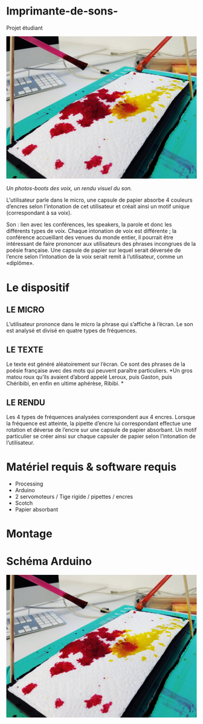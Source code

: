 # Imprimante-de-sons-
Projet étudiant

![](https://github.com/Mariejulie13/Imprimante-de-sons-/blob/master/assets/2.jpg)

*Un photos-boots des voix, un rendu visuel du son.*

L'utilisateur parle dans le micro, une capsule de papier absorbe 4 couleurs d’encres selon l’intonation de cet utilisateur et créait ainsi un motif unique (correspondant à sa voix).

Son : lien avec les conférences, les speakers, la parole et donc les différents types de voix. Chaque intonation de voix est différente ; la conférence accueillant des venues du monde entier, il pourrait être intéressant de faire prononcer aux utilisateurs des phrases incongrues de la poésie française. Une capsule de papier sur lequel serait déversée de l’encre selon l’intonation de la voix serait remit à l’utilisateur, comme un «diplôme». 

# Le dispositif

## LE MICRO
L’utilisateur prononce dans le micro la phrase qui s’affiche à l’écran. Le son est analysé et divisé en quatre types de fréquences.

## LE TEXTE
Le texte est généré aléatoirement sur l’écran. Ce sont des phrases de la poésie française avec des mots qui peuvent paraître particuliers.
*Un gros matou roux qu’ils avaient
d’abord appelé Leroux, puis Gaston,
puis Chéribibi, en enfin en ultime
aphérèse, Ribibi. *


## LE RENDU
Les 4 types de fréquences analysées correspondent aux 4 encres. Lorsque la fréquence est atteinte, la pipette d’encre lui correspondant effectue une rotation et déverse de l’encre sur une capsule de papier absorbant. Un motif particulier se créer ainsi sur chaque capsuler de papier selon l’intonation de l’utilisateur.

# Matériel requis  & software requis

* Processing 
* Arduino 
* 2 servomoteurs / Tige rigide / pipettes / encres 
* Scotch
* Papier absorbant

# Montage

# Schéma Arduino
![](https://github.com/Mariejulie13/Imprimante-de-sons-/blob/master/assets/2.jpg)

